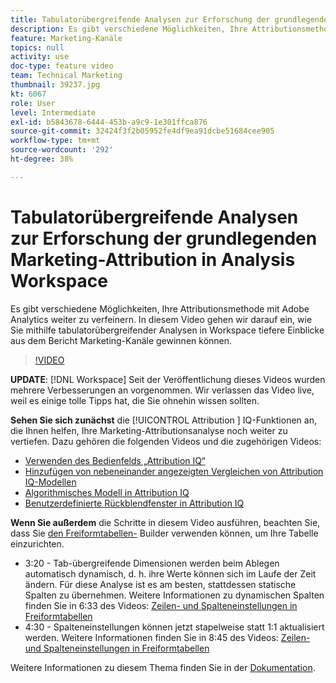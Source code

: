 ```yaml
---
title: Tabulatorübergreifende Analysen zur Erforschung der grundlegenden Marketing-Attribution in Analysis Workspace
description: Es gibt verschiedene Möglichkeiten, Ihre Attributionsmethode mit Adobe Analytics weiter zu verfeinern. In diesem Video gehen wir darauf ein, wie Sie mithilfe tabulatorübergreifender Analysen in Workspace tiefere Einblicke aus dem Bericht Marketing-Kanäle gewinnen können.
feature: Marketing-Kanäle
topics: null
activity: use
doc-type: feature video
team: Technical Marketing
thumbnail: 39237.jpg
kt: 6067
role: User
level: Intermediate
exl-id: b5843678-6444-453b-a9c9-1e301ffca876
source-git-commit: 32424f3f2b05952fe4df9ea91dcbe51684cee905
workflow-type: tm+mt
source-wordcount: '292'
ht-degree: 38%

---
```


# Tabulatorübergreifende Analysen zur Erforschung der grundlegenden Marketing-Attribution in Analysis Workspace

Es gibt verschiedene Möglichkeiten, Ihre Attributionsmethode mit Adobe Analytics weiter zu verfeinern. In diesem Video gehen wir darauf ein, wie Sie mithilfe tabulatorübergreifender Analysen in Workspace tiefere Einblicke aus dem Bericht Marketing-Kanäle gewinnen können.

>[!VIDEO](https://video.tv.adobe.com/v/39237/?quality=12&learn=on)

**UPDATE**:  [!DNL Workspace] Seit der Veröffentlichung dieses Videos wurden mehrere Verbesserungen an vorgenommen. Wir verlassen das Video live, weil es einige tolle Tipps hat, die Sie ohnehin wissen sollten.

**Sehen Sie sich zunächst** die  [!UICONTROL Attribution ] IQ-Funktionen an, die Ihnen helfen, Ihre Marketing-Attributionsanalyse noch weiter zu vertiefen. Dazu gehören die folgenden Videos und die zugehörigen Videos:

* [Verwenden des Bedienfelds „Attribution IQ“](using-the-attribution-iq-panel.md)
* [Hinzufügen von nebeneinander angezeigten Vergleichen von Attribution IQ-Modellen](adding-side-by-side-comparisons-of-attribution-iq-models.md)
* [Algorithmisches Modell in Attribution IQ](algorithmic-model-in-attribution-iq.md)
* [Benutzerdefinierte Rückblendfenster in Attribution IQ](custom-lookback-windows-in-attribution-iq.md)

**Wenn Sie außerdem** die Schritte in diesem Video ausführen, beachten Sie, dass Sie  [den Freiformtabellen-](../building-freeform-tables/using-the-freeform-table-builder-in-analysis-workspace.md) Builder verwenden können, um Ihre Tabelle einzurichten.

* 3:20 - Tab-übergreifende Dimensionen werden beim Ablegen automatisch dynamisch, d. h. ihre Werte können sich im Laufe der Zeit ändern. Für diese Analyse ist es am besten, stattdessen statische Spalten zu übernehmen. Weitere Informationen zu dynamischen Spalten finden Sie in 6:33 des Videos: [Zeilen- und Spalteneinstellungen in Freiformtabellen](../building-freeform-tables/row-and-column-settings-in-freeform-tables.md)
* 4:30 - Spalteneinstellungen können jetzt stapelweise statt 1:1 aktualisiert werden. Weitere Informationen finden Sie in 8:45 des Videos: [Zeilen- und Spalteneinstellungen in Freiformtabellen](../building-freeform-tables/row-and-column-settings-in-freeform-tables.md)


Weitere Informationen zu diesem Thema finden Sie in der [Dokumentation](https://docs.adobe.com/content/help/de-DE/analytics/analyze/analysis-workspace/attribution/models.html).
